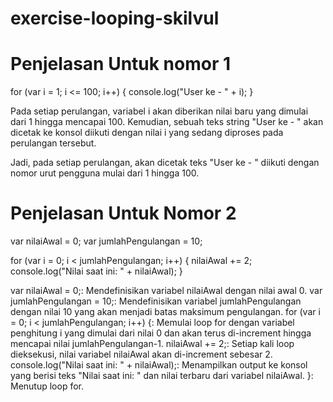 # exercise-looping-skilvul

# Penjelasan Untuk nomor 1
for (var i = 1; i <= 100; i++) {
    console.log("User ke - " + i);
}


Pada setiap perulangan, variabel i akan diberikan nilai baru yang dimulai dari 1 hingga mencapai 100. Kemudian, sebuah teks string "User ke - " akan dicetak ke konsol diikuti dengan nilai i yang sedang diproses pada perulangan tersebut.

Jadi, pada setiap perulangan, akan dicetak teks "User ke - " diikuti dengan nomor urut pengguna mulai dari 1 hingga 100.


# Penjelasan Untuk Nomor 2

var nilaiAwal = 0;
var jumlahPengulangan = 10;

for (var i = 0; i < jumlahPengulangan; i++) {
  nilaiAwal += 2;
  console.log("Nilai saat ini: " + nilaiAwal);
}


var nilaiAwal = 0;: Mendefinisikan variabel nilaiAwal dengan nilai awal 0.
var jumlahPengulangan = 10;: Mendefinisikan variabel jumlahPengulangan dengan nilai 10 yang akan menjadi batas maksimum pengulangan.
for (var i = 0; i < jumlahPengulangan; i++) {: Memulai loop for dengan variabel penghitung i yang dimulai dari nilai 0 dan akan terus di-increment hingga mencapai nilai jumlahPengulangan-1.
nilaiAwal += 2;: Setiap kali loop dieksekusi, nilai variabel nilaiAwal akan di-increment sebesar 2.
console.log("Nilai saat ini: " + nilaiAwal);: Menampilkan output ke konsol yang berisi teks "Nilai saat ini: " dan nilai terbaru dari variabel nilaiAwal.
}: Menutup loop for.
